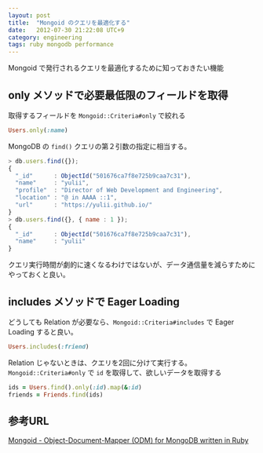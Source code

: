 ```yaml
---
layout: post
title:  "Mongoid のクエリを最適化する"
date:   2012-07-30 21:22:08 UTC+9
category: engineering
tags: ruby mongodb performance
---
```


Mongoid で発行されるクエリを最適化するために知っておきたい機能

## only メソッドで必要最低限のフィールドを取得

取得するフィールドを `Mongoid::Criteria#only` で絞れる

```ruby
Users.only(:name)
```

MongoDB の `find()` クエリの第２引数の指定に相当する。

```javascript
> db.users.find({});
{
  "_id"      : ObjectId("501676ca7f8e725b9caa7c31"),
  "name"     : "yulii",
  "profile"  : "Director of Web Development and Engineering",
  "location" : "@ in AAAA ::1",
  "url"      : "https://yulii.github.io/"
}
> db.users.find({}, { name : 1 });
{
  "_id"      : ObjectId("501676ca7f8e725b9caa7c31"),
  "name"     : "yulii"
}
```

クエリ実行時間が劇的に速くなるわけではないが、データ通信量を減らすためにやっておくと良い。

## includes メソッドで Eager Loading

どうしても Relation が必要なら、`Mongoid::Criteria#includes` で Eager Loading すると良い。

```ruby
Users.includes(:friend)
```

Relation じゃないときは、クエリを2回に分けて実行する。`Mongoid::Criteria#only` で `id` を取得して、欲しいデータを取得する

```ruby
ids = Users.find().only(:id).map(&:id)
friends = Friends.find(ids)
```

## 参考URL

[Mongoid - Object-Document-Mapper (ODM) for MongoDB written in Ruby](https://docs.mongodb.org/ecosystem/tutorial/ruby-mongoid-tutorial/#ruby-mongoid-tutorial)
